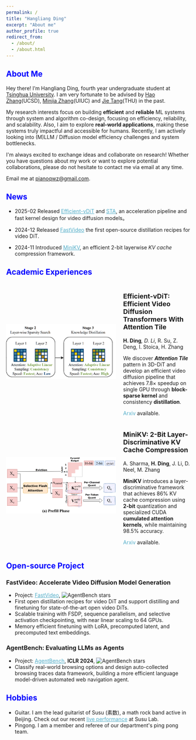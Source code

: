 ```yaml
---
permalink: /
title: "Hangliang Ding"
excerpt: "About me"
author_profile: true
redirect_from: 
  - /about/
  - /about.html
---
```

<h2 class="col">
<font color=blue>About Me</font>
</h2>

Hey there! I’m Hangliang Ding, fourth year undergraduate student at <a href="https://www.tsinghua.edu.cn/">Tsinghua University</a>. I am very fortunate to be advised by <a href="https://cseweb.ucsd.edu/~haozhang/">Hao Zhang</a>(UCSD), <a href="https://minjiazhang.github.io/">Minjia Zhang</a>(UIUC) and <a href="http://keg.cs.tsinghua.edu.cn/jietang">Jie Tang</a>(THU) in the past.

My research interests focus on building **efficient** and **reliable** ML systems through system and algorithm co-design, focusing on efficiency, reliability, and scalability. Also,  I aim to explore **real-world applications**, making these systems truly impactful and accessible for humans. Recently, I am actively looking into (M)LLM / Diffusion model efficiency challenges and system bottlenecks.

I'm always excited to exchange ideas and collaborate on research! Whether you have questions about my work or want to explore potential collaborations, please do not hesitate to contact me via email at any time.


Email me at <a href="mailto:pianoqwz@gmail.com" style="color: #52ADC8; text-decoration: none; border-bottom: 1px solid #52ADC8;">pianoqwz@gmail.com</a>.

<h2 class="col">
<font color=blue>News</font>
</h2>

- 2025-02 Released <a href="https://arxiv.org/abs/2502.06155" style="color: #52ADC8; text-decoration: underline;"> Efficient-vDiT</a> and <a href="https://arxiv.org/abs/2502.04507" style="color: #52ADC8; text-decoration: underline;"> STA</a>, an acceleration pipeline and fast kernel design for video diffusion models。

- 2024-12 Released  <a href="https://github.com/hao-ai-lab/FastVideo" style="color: #52ADC8; text-decoration: underline;">FastVideo</a> the first open-source distillation recipes for video DiT.

- 2024-11 Introduced <a href="https://arxiv.org/abs/2411.18077" style="color: #52ADC8; text-decoration: underline;">MiniKV</a>, an efficient 2-bit layerwise <i>KV cache</i> compression framework.

<h2 class="col">
<font color=blue>Academic Experiences</font>
</h2>

<div style="display: flex; align-items: center;">

<div style="flex-shrink: 0; margin-right: 20px;">

<img src="../images/vdit.png" alt="Efficient-vDiT Illustration" style="max-width: 300px;">

</div>

<div>

<h3 style="font-size: 18px; font-weight: bold; margin-bottom: 10px;">

Efficient-vDiT: Efficient Video Diffusion Transformers With Attention Tile

</h3>

<div style="font-size: 14px; margin-bottom: 10px;">

<b>H. Ding</b>*, D. Li*, R. Su, Z. Deng, I. Stoica, H. Zhang

</div>

<div style="font-size: 14px; margin-bottom: 10px;">

We discover <b><i>Attention Tile</i></b> pattern in 3D-DiT and develop an efficient video diffusion pipeline that achieves 7.8× speedup on single GPU through <b>block-sparse kernel</b> and consistency <b>distillation</b>.

</div>

<div style="font-size: 14px; margin-top: 10px;">

<a href="https://arxiv.org/abs/2502.06155" style="text-decoration: none; color: #52ADC8;">Arxiv</a> available.

</div>

</div>

</div>

<div style="display: flex; align-items: center;">

<div style="flex-shrink: 0; margin-right: 20px;">

<img src="../images/minikv.png" alt="MiniKV Illustration" style="max-width: 300px;">

</div>

<div>

<h3 style="font-size: 18px; font-weight: bold; margin-bottom: 10px;">

MiniKV: 2-Bit Layer-Discriminative KV Cache Compression

</h3>

<div style="font-size: 14px; margin-bottom: 10px;">

A. Sharma, <b>H. Ding</b>, J. Li, D. Neel, M. Zhang

</div>

<div style="font-size: 14px; margin-bottom: 10px;">

<b>MiniKV</b> introduces a layer-discriminative framework that achieves 86% KV cache compression using <b>2-bit</b> quantization and specialized CUDA <b>cumulated attention kernels</b>, while maintaining 98.5% accuracy.

</div>

<div style="font-size: 14px; margin-top: 10px;">


<a href="https://arxiv.org/abs/2411.18077" style="text-decoration: none; color: #52ADC8;">Arxiv</a> available.

</div>

</div>

</div>

<h2 class="col">
<font color=blue>Open-source Project</font>
</h2>

<div class="section-text col-right">
<h3><a href="#" style="text-decoration: none;"><span class="emph">FastVideo: Accelerate Video Diffusion Model Generation</span></a></h3>
</div>

<ul>
    <li>Project: <a href="https://github.com/hao-ai-lab/FastVideo" style="color: #52ADC8; text-decoration: underline;">FastVideo</a>, <img src="https://img.shields.io/github/stars/hao-ai-lab/FastVideo?style=social" alt="AgentBench stars">
    <li> First open distillation recipes for video DiT and support distilling and finetuning for state-of-the-art open video DiTs. </li>
    <li> Scalable training with FSDP, sequence parallelism, and selective activation checkpointing, with near linear scaling to 64 GPUs.</li>
    <li> Memory efficient finetuning with LoRA, precomputed latent, and precomputed text embeddings.</li>
    </li>
</ul>

<div class="section-text col-right">
<h3><a href="#" style="text-decoration: none;"><span class="emph">AgentBench: Evaluating LLMs as Agents</span></a></h3>
</div>

<ul>
    <li>Project: <a href="https://github.com/THUDM/AgentBench" style="color: #52ADC8; text-decoration: underline;">AgentBench</a>, <strong>ICLR 2024</strong>, <img src="https://img.shields.io/github/stars/THUDM/Agentbench?style=social" alt="AgentBench stars">
    <li>Classify real-world browsing options and design auto-collected browsing traces data framework, building a more efficient language model-driven automated web navigation agent.</li>
    </li>
</ul>

<h2 class="col">
<font color=blue>Hobbies</font>
</h2>

<ul>
    <li>Guitar. I am the lead guitarist of Susu (素数), a math rock band active in Beijing. Check out our recent <a href="https://www.bilibili.com/video/BV1Lqi6YqExg/" style="color: #52ADC8; text-decoration: underline;">live performance</a> at Susu Lab.</li>
    <li>Pingong. I am a member and referee of our department's ping pong team.</li>
</ul>

<script type='text/javascript' id='mapmyvisitors' src='https://mapmyvisitors.com/map.js?cl=0e1633&w=300&t=n&d=BaGflHS_b6UVarU47t3FocXlpffDkn4PhjcsiJi4FzQ&co=0b4975&ct=cdd4d9&cmo=3acc3a&cmn=ff5353'></script>
